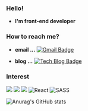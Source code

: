 ### Hello!

 - **I'm front-end developer**

### How to reach me?
 - **email ...** [![Gmail Badge](https://img.shields.io/badge/Gmail-d14836?style=flat-square&logo=Gmail&logoColor=white&link=mailto:fomagran6@gmail.com)](mailto:flowratekim@gmail.com)

 - **blog ...** [![Tech Blog Badge](http://img.shields.io/badge/-Tech%20blog-black?style=flat-square&logo=blogger&logoColor=white&link=https://YuryangKim.github.io/)](https://YuryangKim.github.io/)

### Interest
<img src="https://img.shields.io/badge/javascript-F7DF1E?style=for-the-badge&logo=javascript&logoColor=black"> <img src="https://img.shields.io/badge/html-E34F26?style=for-the-badge&logo=html5&logoColor=white"> <img src="https://img.shields.io/badge/css-1572B6?style=for-the-badge&logo=css3&logoColor=white"> ![React](https://img.shields.io/badge/react-%2320232a.svg?style=for-the-badge&logo=react&logoColor=%2361DAFB) ![SASS](https://img.shields.io/badge/SASS-hotpink.svg?style=for-the-badge&logo=SASS&logoColor=white) 

![Anurag's GitHub stats](https://github-readme-stats.vercel.app/api?username=YuryangKim&&show_icons=true&theme=nightowl)
